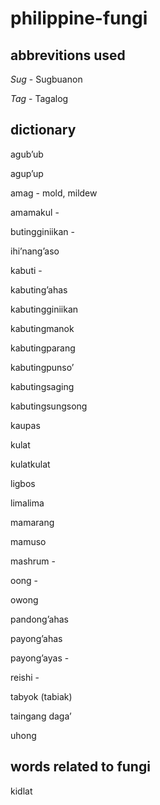 # philippine-fungi

## abbrevitions used

*Sug* - Sugbuanon

*Tag* - Tagalog


## dictionary 

agubʼub 

agupʼup

amag - mold, mildew

amamakul -

butingginiikan - 

ihiʼnangʼaso

kabuti -

kabutingʼahas 

kabutingginiikan

kabutingmanok

kabutingparang

kabutingpunsoʼ

kabutingsaging

kabutingsungsong

kaupas 

kulat

kulatkulat

ligbos

limalima

mamarang

mamuso

mashrum -

oong -

owong 

pandongʼahas

payongʼahas

payongʼayas -

reishi -

tabyok (tabiak)

taingang dagaʼ

uhong


## words related to fungi

kidlat
